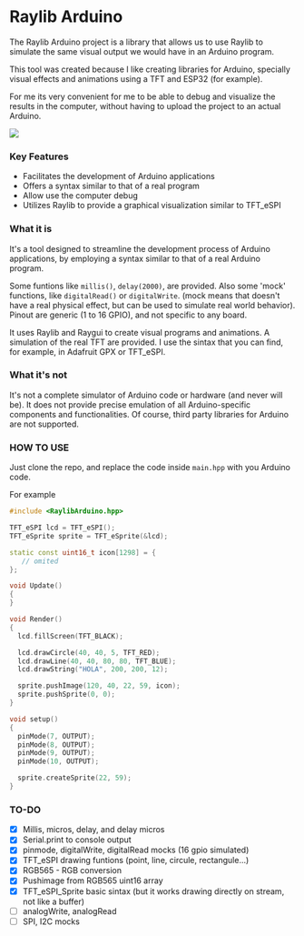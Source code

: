 # Raylib Arduino

The Raylib Arduino project is a library that allows us to use Raylib to simulate the same visual output we would have in an Arduino program. 

This tool was created because I like creating libraries for Arduino, specially visual effects and animations using a TFT and ESP32 (for example).

For me its very convenient for me to be able to debug and visualize the results in the computer, without having to upload the project to an actual Arduino.

![](https://github.com/luisllamasbinaburo/raylib_arduino/blob/master/screenshot.png)

### Key Features
- Facilitates the development of Arduino applications
- Offers a syntax similar to that of a real program
- Allow use the computer debug
- Utilizes Raylib to provide a graphical visualization similar to TFT_eSPI

### What it is

It's a tool designed to streamline the development process of Arduino applications, by employing a syntax similar to that of a real Arduino program.

Some funtions like `millis()`, `delay(2000)`, are provided. Also some 'mock' functions, like `digitalRead()` or `digitalWrite`. (mock means that doesn't have a real physical effect, but can be used to simulate real world behavior). Pinout are generic (1 to 16 GPIO), and not specific to any board.

It uses Raylib and Raygui to create visual programs and animations. A simulation of the real TFT are provided. I use the sintax that you can find, for example, in Adafruit GPX or TFT_eSPI.

### What it's not

It's not a complete simulator of Arduino code or hardware (and never will be). It does not provide precise emulation of all Arduino-specific components and functionalities. Of course, third party libraries for Arduino are not supported.

### HOW TO USE

Just clone the repo, and replace the code inside `main.hpp` with you Arduino code.

For example
```cpp
#include <RaylibArduino.hpp>

TFT_eSPI lcd = TFT_eSPI();
TFT_eSprite sprite = TFT_eSprite(&lcd);

static const uint16_t icon[1298] = {
   // omited
};

void Update()
{
}

void Render()
{
  lcd.fillScreen(TFT_BLACK);

  lcd.drawCircle(40, 40, 5, TFT_RED);
  lcd.drawLine(40, 40, 80, 80, TFT_BLUE);
  lcd.drawString("HOLA", 200, 200, 12);

  sprite.pushImage(120, 40, 22, 59, icon);
  sprite.pushSprite(0, 0);
}

void setup()
{
  pinMode(7, OUTPUT);
  pinMode(8, OUTPUT);
  pinMode(9, OUTPUT);
  pinMode(10, OUTPUT);

  sprite.createSprite(22, 59);
}
```

### TO-DO
- [x] Millis, micros, delay, and delay micros
- [x] Serial.print to console output
- [x] pinmode, digitalWrite, digitalRead mocks (16 gpio simulated)
- [x] TFT_eSPI drawing funtions (point, line, circule, rectangule...)
- [x] RGB565 - RGB conversion
- [x] Pushimage from RGB565 uint16 array 
- [x] TFT_eSPI_Sprite basic sintax (but it works drawing directly on stream, not like a buffer)
- [ ] analogWrite, analogRead
- [ ] SPI, I2C mocks
